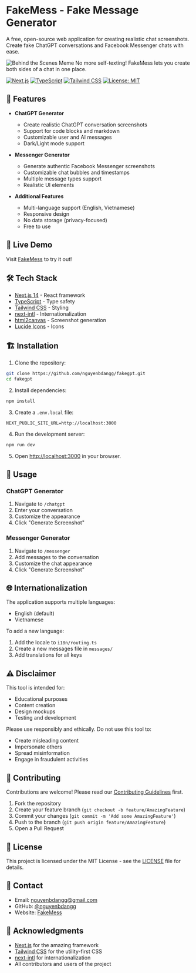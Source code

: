 # FakeMess - Fake Message Generator

A free, open-source web application for creating realistic chat screenshots. Create fake ChatGPT conversations and Facebook Messenger chats with ease.

![Behind the Scenes Meme](self-texting-behind-the-scene.jpg)
No more self-texting! FakeMess lets you create both sides of a chat in one place.

[![Next.js](https://img.shields.io/badge/Next.js-000000?style=for-the-badge&logo=next.js&logoColor=white)](https://nextjs.org/)
[![TypeScript](https://img.shields.io/badge/TypeScript-007ACC?style=for-the-badge&logo=typescript&logoColor=white)](https://www.typescriptlang.org/)
[![Tailwind CSS](https://img.shields.io/badge/Tailwind_CSS-38B2AC?style=for-the-badge&logo=tailwind-css&logoColor=white)](https://tailwindcss.com/)
[![License: MIT](https://img.shields.io/badge/License-MIT-yellow.svg?style=for-the-badge)](https://opensource.org/licenses/MIT)

## 🌟 Features

- **ChatGPT Generator**
  - Create realistic ChatGPT conversation screenshots
  - Support for code blocks and markdown
  - Customizable user and AI messages
  - Dark/Light mode support

- **Messenger Generator**
  - Generate authentic Facebook Messenger screenshots
  - Customizable chat bubbles and timestamps
  - Multiple message types support
  - Realistic UI elements

- **Additional Features**
  - Multi-language support (English, Vietnamese)
  - Responsive design
  - No data storage (privacy-focused)
  - Free to use

## 🚀 Live Demo

Visit [FakeMess](https:www//fakemess.com) to try it out!

## 🛠️ Tech Stack

- [Next.js 14](https://nextjs.org/) - React framework
- [TypeScript](https://www.typescriptlang.org/) - Type safety
- [Tailwind CSS](https://tailwindcss.com/) - Styling
- [next-intl](https://next-intl-docs.vercel.app/) - Internationalization
- [html2canvas](https://html2canvas.hertzen.com/) - Screenshot generation
- [Lucide Icons](https://lucide.dev/) - Icons

## 🏗️ Installation

1. Clone the repository:
```bash
git clone https://github.com/nguyenbdangg/fakegpt.git
cd fakegpt
```

2. Install dependencies:
```bash
npm install
```

3. Create a `.env.local` file:
```env
NEXT_PUBLIC_SITE_URL=http://localhost:3000
```

4. Run the development server:
```bash
npm run dev
```

5. Open [http://localhost:3000](http://localhost:3000) in your browser.

## 📝 Usage

### ChatGPT Generator
1. Navigate to `/chatgpt`
2. Enter your conversation
3. Customize the appearance
4. Click "Generate Screenshot"

### Messenger Generator
1. Navigate to `/messenger`
2. Add messages to the conversation
3. Customize the chat appearance
4. Click "Generate Screenshot"

## 🌐 Internationalization

The application supports multiple languages:
- English (default)
- Vietnamese

To add a new language:
1. Add the locale to `i18n/routing.ts`
2. Create a new messages file in `messages/`
3. Add translations for all keys

## ⚠️ Disclaimer

This tool is intended for:
- Educational purposes
- Content creation
- Design mockups
- Testing and development

Please use responsibly and ethically. Do not use this tool to:
- Create misleading content
- Impersonate others
- Spread misinformation
- Engage in fraudulent activities

## 🤝 Contributing

Contributions are welcome! Please read our [Contributing Guidelines](CONTRIBUTING.md) first.

1. Fork the repository
2. Create your feature branch (`git checkout -b feature/AmazingFeature`)
3. Commit your changes (`git commit -m 'Add some AmazingFeature'`)
4. Push to the branch (`git push origin feature/AmazingFeature`)
5. Open a Pull Request

## 📄 License

This project is licensed under the MIT License - see the [LICENSE](LICENSE) file for details.

## 📧 Contact

- Email: nguyenbdangg@gmail.com
- GitHub: [@nguyenbdangg](https://github.com/nguyendb305)
- Website: [FakeMess](https:www//fakemess.com)

## 🙏 Acknowledgments

- [Next.js](https://nextjs.org/) for the amazing framework
- [Tailwind CSS](https://tailwindcss.com/) for the utility-first CSS
- [next-intl](https://next-intl-docs.vercel.app/) for internationalization
- All contributors and users of the project
